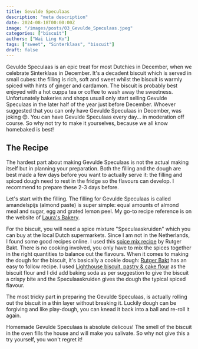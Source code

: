 ```yaml
---
title: Gevulde Speculaas
description: "meta description"
date: 2024-08-18T00:00:00Z
image: "/images/posts/03_Gevulde_Speculaas.jpeg"
categories: ["biscuit"]
authors: ["Wai Ling Ko"]
tags: ["sweet", "Sinterklaas", "biscuit"]
draft: false
---
```

Gevulde Speculaas is an epic treat for most Dutchies in December, when we celebrate Sinterklaas in December. It's a decadent biscuit which is served in small cubes: the filling is rich, soft and sweet whilst the biscuit is warmly spiced with hints of ginger and cardamon. The biscuit is probably best enjoyed with a hot cuppa tea or coffee to wash away the sweetness. Unfortunately bakeries and shops usuall only start selling Gevulde Speculaas in the later half of the year just before December. Whoever suggested that you can only have Gevulde Speculaas in December, was joking 😊. You can have Gevulde Speculaas every day... in moderation off course. So why not try to make it yourselves, because we all know homebaked is best!

## The Recipe   
The hardest part about making Gevulde Speculaas is not the actual making itself but in planning your preparation. Both the filling and the dough are best made a few days before you want to actually serve it: the filling and spiced dough need to rest in the fridge so the flavours can develop. I recommend to prepare these 2-3 days before.

Let's start with the filling. The filling for Gevulde Speculaas is called amandelspijs (almond paste) is super simple: equal amounts of almond meal and sugar, egg and grated lemon peel. My go-to recipe reference is on the website of <a href="https://www.laurasbakery.nl/zelf-amandelspijs-maken/" target="_blank"> Laura's Bakery</a>.

For the biscuit, you will need a spice mixture "Speculaaskruiden" which you can buy at the local Dutch supermarkets. Since I am not in the Netherlands, I found some good recipes online. I used this <a href="https://rutgerbakt.nl/basisrecepten/zelf-speculaaskruiden-maken-recept/" target="_blank"> spice mix recipe</a> by Rutger Bakt. There is no cooking involved, you only have to mix the spices together in the right quantities to balance out the flavours. When it comes to making the dough for the biscuit, it's basically a cookie dough: <a href="https://rutgerbakt.nl/sinterklaas-recepten/recept-gevuld-speculaas/" target="_blank"> Rutger Bakt</a> has an easy to follow recipe. I used <a href="https://www.lighthousebaking.com.au/products/lighthouse-biscuit%2C-pastry-%26-cake" target="_blank"> Lighthouse biscuit, pastry & cake flour</a> as the biscuit flour and I did add baking soda as per suggestion to give the biscuit a crispy bite and the Speculaaskruiden gives the dough the typical spiced flavour.

The most tricky part in preparing the Gevulde Speculaas, is actually rolling out the biscuit in a thin layer without breaking it. Luckily dough can be forgiving and like play-dough, you can knead it back into a ball and re-roll it again.

Homemade Gevulde Speculaas is absolute delicous! The smell of the biscuit in the oven fills the house and will make you salivate.
So why not give this a try yourself, you won't regret it!
